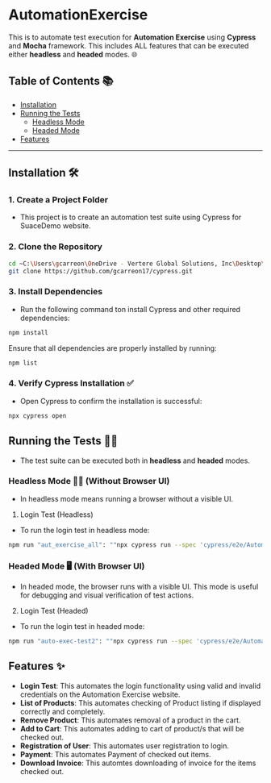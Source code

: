 # AutomationExercise

This is to automate test execution for **Automation Exercise** using **Cypress** and **Mocha** framework. This includes ALL features that can be executed either  **headless** and **headed** modes. 🌐

## Table of Contents 📚

- [Installation](#installation)
- [Running the Tests](#running-the-tests)
  - [Headless Mode](#headless-mode)
  - [Headed Mode](#headed-mode)
- [Features](#features)

---

## Installation 🛠️

### 1. Create a Project Folder
- This project is to create an automation test suite using Cypress for SuaceDemo website.

### 2. Clone the Repository

```bash
cd ~C:\Users\gcarreon\OneDrive - Vertere Global Solutions, Inc\Desktop\Cypress\cypress>
git clone https://github.com/gcarreon17/cypress.git
```
### 3. Install Dependencies

- Run the following command ton install Cypress and other required dependencies:
 
 ```bash
 npm install
 ```
  Ensure that all dependencies are properly installed by running:
 
 ```bash
 npm list
 ```

 ### 4. Verify Cypress Installation ✅
 
 - Open Cypress to confirm the installation is successful:
 
 ```bash
 npx cypress open
 ```

## Running the Tests 🏃‍♂️
- The test suite can be executed both in **headless** and **headed** modes.

### Headless Mode 🧑‍💻 (Without Browser UI)
- In headless mode means running a browser without a visible UI.
1. Login Test (Headless)
- To run the login test in headless mode:

```bash
npm run "aut_exercise_all": ""npx cypress run --spec 'cypress/e2e/AutomationExercise/*.cy.js"
```

### Headed Mode 🖥️ (With Browser UI)
- In headed mode, the browser runs with a visible UI. This mode is useful for debugging and visual verification of test actions.
2. Login Test (Headed)
- To run the login test in headed mode:

```bash
npm run "auto-exec-test2": ""npx cypress run --spec 'cypress/e2e/AutomationExercise/AddToCart.cy.js' --browser chrome --headed"
```

## Features ✨

- **Login Test**: This automates the login functionality using valid and invalid credentials on the Automation Exercise website.
- **List of Products**: This automates checking of Product listing if displayed correctly and completely.
- **Remove Product**: This automates removal of a product in the cart.
- **Add to Cart**: This automates adding to cart of product/s that will be checked out.
- **Registration of User**: This automates user registration to login.
- **Payment**: This automates Payment of checked out items.
- **Download Invoice**: This automtes downloading of invoice for the items checked out.

